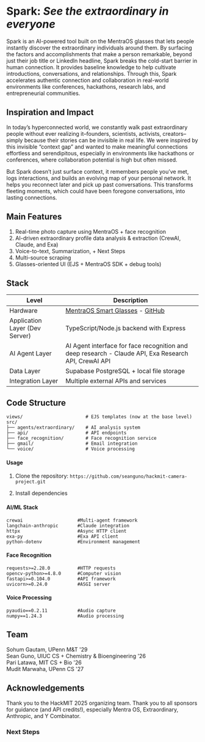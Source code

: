 # Spark: *See the extraordinary in everyone* 

Spark is an AI-powered tool built on the MentraOS glasses that lets people instantly discover the extraordinary individuals around them. By surfacing the factors and accomplishments that make a person remarkable, beyond just their job title or LinkedIn headline, Spark breaks the cold-start barrier in human connection. It provides baseline knowledge to help cultivate introductions, conversations, and relationships. Through this, Spark accelerates authentic connection and collaboration in real-world environments like conferences, hackathons, research labs, and entrepreneurial communities.

## Inspiration and Impact 
In today’s hyperconnected world, we constantly walk past extraordinary people without ever realizing it–founders, scientists, activists, creators–simply because their stories can be invisible in real life. We were inspired by this invisible “context gap” and wanted to make meaningful connections effortless and serendipitous, especially in environments like hackathons or conferences, where collaboration potential is high but often missed.

But Spark doesn’t just surface context, it remembers people you’ve met, logs interactions, and builds an evolving map of your personal network. It helps you reconnect later and pick up past conversations. This transforms fleeting moments, which could have been foregone conversations, into lasting connections. 

## Main Features 
1. Real-time photo capture using MentraOS + face recognition
2. AI-driven extraordinary profile data analysis & extraction (CrewAI, Claude, and Exa)
3. Voice-to-text, Summarization, + Next Steps
4. Multi-source scraping
5. Glasses-oriented UI (EJS + MentraOS SDK + debug tools)


## Stack 

| Level         | Description                                                                 |
|---------------|----------------------------------------------------------------------|
| Hardware            | [MentraOS Smart Glasses](https://mentra.glass/) - [GitHub](https://github.com/Mentra-Community/MentraOS)                          |
| Application Layer (Dev Server)     |   TypeScript/Node.js backend with Express |
| AI Agent Layer      |  AI Agent interface for face recognition and deep research - Claude API, Exa Research API, CrewAI API |
| Data Layer       |  Supabase PostgreSQL + local file storage |
| Integration Layer | Multiple external APIs and services | 

## Code Structure 

```
views/                       # EJS templates (now at the base level)
src/
├── agents/extraordinary/    # AI analysis system
├── api/                     # API endpoints
├── face_recognition/        # Face recognition service
├── gmail/                   # Email integration
└── voice/                   # Voice processing
```

#### Usage 

1. Clone the repository:
`https://github.com/seanguno/hackmit-camera-project.git`

4. Install dependencies
  #### AI/ML Stack
  ```
  crewai                    #Multi-agent framework 
  langchain-anthropic       #Claude integration  
  httpx                     #Async HTTP client  
  exa-py                    #Exa API client
  python-dotenv             #Environment management 
  ```
  
  #### Face Recognition
  ```
  requests>=2.28.0          #HTTP requests 
  opencv-python>=4.8.0      #Computer vision 
  fastapi>=0.104.0          #API framework 
  uvicorn>=0.24.0           #ASGI server 
  ```
  
  #### Voice Processing
  ```
  pyaudio==0.2.11           #Audio capture 
  numpy==1.24.3             #Audio processing 
  ```



## Team 
Sohum Gautam, UPenn M&T '29 <br>
Sean Guno, UIUC CS + Chemistry & Bioengineering '26 <br>
Pari Latawa, MIT CS + Bio '26 <br>
Mudit Marwaha, UPenn CS '27  

## Acknowledgements
Thank you to the HackMIT 2025 organizing team. Thank you to all sponsors for guidance (and API credits!), especially Mentra OS, Extraordinary, Anthropic, and Y Combinator.

### Next Steps 
